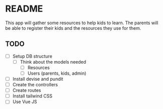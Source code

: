 # README

This app will gather some resources to help kids to learn.
The parents will be able to register their kids and the resources they use for them.

## TODO

- [ ] Setup DB structure
  - [ ] Think about the models needed
    - [ ] Resources
    - [ ] Users (parents, kids, admin)
- [ ] Install devise and pundit
- [ ] Create the controllers
- [ ] Create routes
- [ ] Install tailwind CSS
- [ ] Use Vue JS
